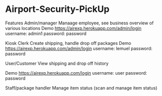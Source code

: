 # Airport-Security-PickUp

Features
Admin/manager
Manaage employee, see business overview of various locations
Demo
https://airexp.herokuapp.com/admin/login
username: admin1
password: password

Kiosk Clerk
Create shipping, handle drop off packages
Demo
https://airexp.herokuapp.com/admin/login
username: lemuel
password: password

User/Customer
View shipping and drop off history

Demo
https://airexp.herokuapp.com/login
username: user
password: password

Staff/package handler
Manage item status (scan and manage item status)
